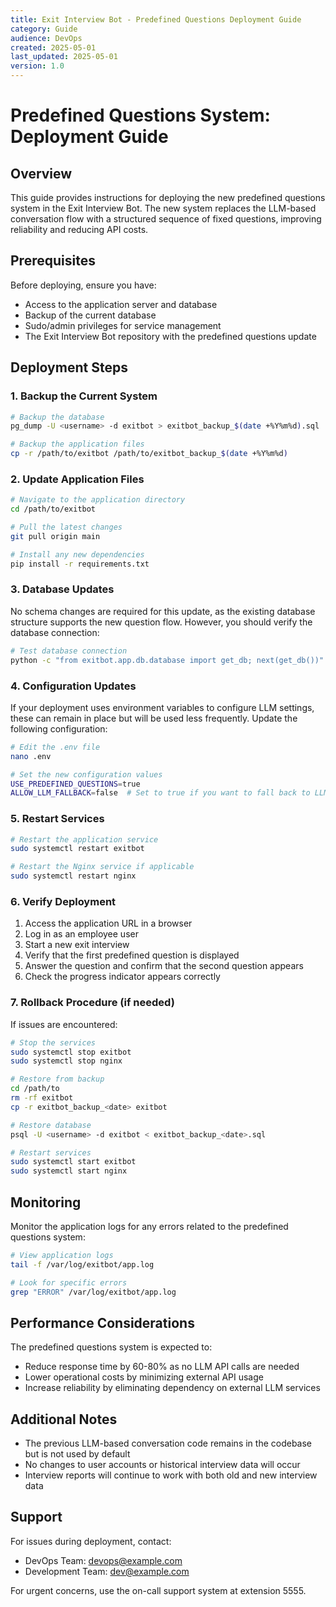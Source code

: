 ```yaml
---
title: Exit Interview Bot - Predefined Questions Deployment Guide
category: Guide
audience: DevOps
created: 2025-05-01
last_updated: 2025-05-01
version: 1.0
---
```


# Predefined Questions System: Deployment Guide

## Overview

This guide provides instructions for deploying the new predefined questions system in the Exit Interview Bot. The new system replaces the LLM-based conversation flow with a structured sequence of fixed questions, improving reliability and reducing API costs.

## Prerequisites

Before deploying, ensure you have:

- Access to the application server and database
- Backup of the current database
- Sudo/admin privileges for service management
- The Exit Interview Bot repository with the predefined questions update

## Deployment Steps

### 1. Backup the Current System

```bash
# Backup the database
pg_dump -U <username> -d exitbot > exitbot_backup_$(date +%Y%m%d).sql

# Backup the application files
cp -r /path/to/exitbot /path/to/exitbot_backup_$(date +%Y%m%d)
```

### 2. Update Application Files

```bash
# Navigate to the application directory
cd /path/to/exitbot

# Pull the latest changes
git pull origin main

# Install any new dependencies
pip install -r requirements.txt
```

### 3. Database Updates

No schema changes are required for this update, as the existing database structure supports the new question flow. However, you should verify the database connection:

```bash
# Test database connection
python -c "from exitbot.app.db.database import get_db; next(get_db())"
```

### 4. Configuration Updates

If your deployment uses environment variables to configure LLM settings, these can remain in place but will be used less frequently. Update the following configuration:

```bash
# Edit the .env file
nano .env

# Set the new configuration values
USE_PREDEFINED_QUESTIONS=true
ALLOW_LLM_FALLBACK=false  # Set to true if you want to fall back to LLM for unanswered questions
```

### 5. Restart Services

```bash
# Restart the application service
sudo systemctl restart exitbot

# Restart the Nginx service if applicable
sudo systemctl restart nginx
```

### 6. Verify Deployment

1. Access the application URL in a browser
2. Log in as an employee user
3. Start a new exit interview
4. Verify that the first predefined question is displayed
5. Answer the question and confirm that the second question appears
6. Check the progress indicator appears correctly

### 7. Rollback Procedure (if needed)

If issues are encountered:

```bash
# Stop the services
sudo systemctl stop exitbot
sudo systemctl stop nginx

# Restore from backup
cd /path/to
rm -rf exitbot
cp -r exitbot_backup_<date> exitbot

# Restore database
psql -U <username> -d exitbot < exitbot_backup_<date>.sql

# Restart services
sudo systemctl start exitbot
sudo systemctl start nginx
```

## Monitoring

Monitor the application logs for any errors related to the predefined questions system:

```bash
# View application logs
tail -f /var/log/exitbot/app.log

# Look for specific errors
grep "ERROR" /var/log/exitbot/app.log
```

## Performance Considerations

The predefined questions system is expected to:

- Reduce response time by 60-80% as no LLM API calls are needed
- Lower operational costs by minimizing external API usage
- Increase reliability by eliminating dependency on external LLM services

## Additional Notes

- The previous LLM-based conversation code remains in the codebase but is not used by default
- No changes to user accounts or historical interview data will occur
- Interview reports will continue to work with both old and new interview data

## Support

For issues during deployment, contact:

- DevOps Team: devops@example.com
- Development Team: dev@example.com

For urgent concerns, use the on-call support system at extension 5555. 